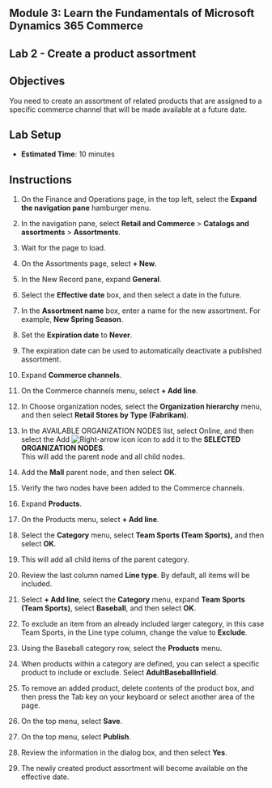 ## Module 3: Learn the Fundamentals of Microsoft Dynamics 365 Commerce

## Lab 2 - Create a product assortment

## Objectives

You need to create an assortment of related products that are assigned to a specific commerce channel that will be made available at a future date.

## Lab Setup

   - **Estimated Time**: 10 minutes

## Instructions

1. On the Finance and Operations page, in the top left, select the **Expand the navigation pane** hamburger menu.

1. In the navigation pane, select **Retail and Commerce** > **Catalogs and assortments** > **Assortments**.

1. Wait for the page to load.

1. On the Assortments page, select **+ New**.

1. In the New Record pane, expand **General**.

1. Select the **Effective date** box, and then select a date in the future.

1. In the **Assortment name** box, enter a name for the new assortment. For example, **New Spring Season**.

1. Set the **Expiration date** to **Never**.

1. The expiration date can be used to automatically deactivate a published assortment.

1. Expand **Commerce channels**.

1. On the Commerce channels menu, select **+ Add line**.

1. In Choose organization nodes, select the **Organization hierarchy** menu, and then select **Retail Stores by Type (Fabrikam)**.

1. In the AVAILABLE ORGANIZATION NODES list, select Online, and then select the Add ![Right-arrow icon](./media/d365-fo-add-org-node-icon.png) icon to add it to the **SELECTED ORGANIZATION NODES**.  
  This will add the parent node and all child nodes.

1. Add the **Mall** parent node, and then select **OK**.

1. Verify the two nodes have been added to the Commerce channels.

1. Expand **Products**.

1. On the Products menu, select **+ Add line**.

1. Select the **Category** menu, select **Team Sports (Team Sports),** and then select **OK**.

1. This will add all child items of the parent category.

1. Review the last column named **Line type**. By default, all items will be included.

1. Select **+ Add line**, select the **Category** menu, expand **Team Sports (Team Sports)**, select **Baseball**, and then select **OK**.

1. To exclude an item from an already included larger category, in this case Team Sports, in the Line type column, change the value to **Exclude**.

1. Using the Baseball category row, select the **Products** menu.

1. When products within a category are defined, you can select a specific product to include or exclude. Select **AdultBaseballInfield**.

1. To remove an added product, delete contents of the product box, and then press the Tab key on your keyboard or select another area of the page.

1. On the top menu, select **Save**.

1. On the top menu, select **Publish**.

1. Review the information in the dialog box, and then select **Yes**.

1. The newly created product assortment will become available on the effective date.
